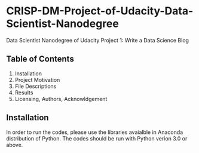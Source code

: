 # CRISP-DM-Project-of-Udacity-Data-Scientist-Nanodegree

Data Scientist Nanodegree of Udacity Project 1: Write a Data Science Blog 

## Table of Contents 

1. Installation 
2. Project Motivation
3. File Descriptions
4. Results 
5. Licensing, Authors, Acknowldgement 

## Installation 

In order to run the codes, please use the libraries avaialble in Anaconda distribution of Python. The codes should be run with Python verion 3.0 or above. 

## 
